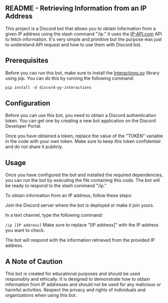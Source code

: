 ## README - Retrieving Information from an IP Address

This project is a Discord bot that allows you to obtain information from a given IP address using the slash command "/ip." It uses the [IP-API.com](IP-API.com) API to fetch information.
It's very simple and primitive but the purpose was just to understand API request and how to use them with Discord bot.

## Prerequisites

Before you can run this bot, make sure to install the [Interactions.py](https://github.com/interactions-py) library using pip. You can do this by running the following command:

```markdown
pip install -U discord-py-interactions
```


## Configuration
Before you can use this bot, you need to obtain a Discord authentication token. You can get one by creating a new bot application on the Discord Developer Portal.

Once you have obtained a token, replace the value of the "TOKEN" variable in the code with your own token. Make sure to keep this token confidential and do not share it publicly.

## Usage
Once you have configured the bot and installed the required dependencies, you can run the bot by executing the file containing this code. The bot will be ready to respond to the slash command "/ip."

To obtain information from an IP address, follow these steps:

Join the Discord server where the bot is deployed or make it join yours.

In a text channel, type the following command:

```/ip [IP address]```
Make sure to replace "[IP address]" with the IP address you want to check.

The bot will respond with the information retrieved from the provided IP address.

## A Note of Caution

This bot is created for educational purposes and should be used responsibly and ethically. It is designed to demonstrate how to obtain information from IP addresses and should not be used for any malicious or harmful activities. Respect the privacy and rights of individuals and organizations when using this bot.


